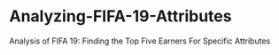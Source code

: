 # Analyzing-FIFA-19-Attributes
Analysis of FIFA 19: Finding the Top Five Earners For Specific Attributes
